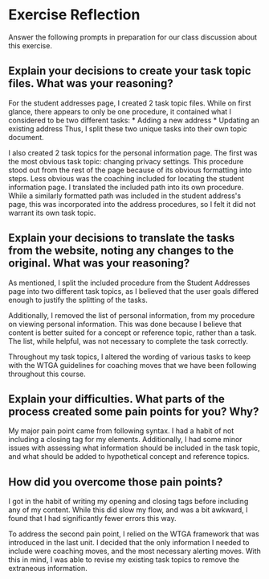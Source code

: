 # Exercise Reflection

Answer the following prompts in preparation for our class discussion about this exercise.

## Explain your decisions to create your task topic files. What was your reasoning?
For the student addresses page, I created 2 task topic files. While on first glance, there appears to only be one procedure, it contained what I considered to be two different tasks:
    * Adding a new address
    * Updating an existing address
Thus, I split these two unique tasks into their own topic document.

I also created 2 task topics for the personal information page. The first was the most obvious task topic: changing privacy settings. This procedure stood out from the rest of the page because of its obvious formatting into steps. Less obvious was the coaching included for locating the student information page. I translated the included path into its own procedure. While a similarly formatted path was included in the student address's page, this was incorporated into the address procedures, so I felt it did not warrant its own task topic.

## Explain your decisions to translate the tasks from the website, noting any changes to the original. What was your reasoning?
As mentioned, I split the included procedure from the Student Addresses page into two different task topics, as I believed that the user goals differed enough to justify the splitting of the tasks.

Additionally, I removed the list of personal information, from my procedure on viewing personal information. This was done because I believe that content is better suited for a concept or reference topic, rather than a task. The list, while helpful, was not necessary to complete the task correctly.

Throughout my task topics, I altered the wording of various tasks to keep with the WTGA guidelines for coaching moves that we have been following throughout this course.


## Explain your difficulties. What parts of the process created some pain points for you? Why?
My major pain point came from following syntax. I had a habit of not including a closing tag for my elements. Additionally, I had some minor issues with assessing what information should be included in the task topic, and what should be added to hypothetical concept and reference topics.


## How did you overcome those pain points?
I got in the habit of writing my opening and closing tags before including any of my content. While this did slow my flow, and was a bit awkward, I found that I had significantly fewer errors this way.

To address the second pain point, I relied on the WTGA framework that was introduced in the last unit. I decided that the only information I needed to include were coaching moves, and the most necessary alerting moves. With this in mind, I was able to revise my existing task topics to remove the extraneous information.

